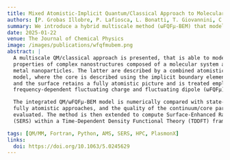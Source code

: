 ```yaml
---
title: Mixed Atomistic-Implicit Quantum/Classical Approach to Molecular Nanoplasmonics
authors: [P. Grobas Illobre, P. Lafiosca, L. Bonatti, T. Giovannini, C. Cappelli]
summary: We introduce a hybrid multiscale method (ωFQFμ-BEM) that models metal nanoparticles with an implicit continuum core and atomistic surface. Coupled with quantum mechanics, this framework reproduces optical properties and Surface-Enhanced Raman Scattering (SERS) with high accuracy at a fraction of the computational cost of fully atomistic approaches
date: 2025-01-22
venue: The Journal of Chemical Physics
image: /images/publications/wfqfmubem.png
abstract: |
  A multiscale QM/classical approach is presented, that is able to model the optical
  properties of complex nanostructures composed of a molecular system adsorbed on
  metal nanoparticles. The latter are described by a combined atomistic–continuum
  model, where the core is described using the implicit boundary element method (BEM)
  and the surface retains a fully atomistic picture and is treated employing the
  frequency-dependent fluctuating charge and fluctuating dipole (ωFQFμ) approach.

  The integrated QM/ωFQFμ-BEM model is numerically compared with state-of-the-art
  fully atomistic approaches, and the quality of the continuum/core partition is
  evaluated. The method is then extended to compute Surface-Enhanced Raman Scattering
  (SERS) within a Time-Dependent Density Functional Theory (TDDFT) framework.

tags: [QM/MM, Fortran, Python, AMS, SERS, HPC, PlasmonX]
links:
  doi: https://doi.org/10.1063/5.0245629
---
```


